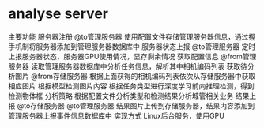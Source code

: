 # analyse server
主要功能
    服务器注册 @to管理服务器
        使用配置文件存储管理服务器信息，通过握手机制将服务器添加到管理服务器数据库中
    服务器状态上报 @to管理服务器
        定时上报服务器状态，服务器GPU使用情况，显存剩余情况
    获取配置信息 @from管理服务器
        读取管理服务器数据库中分析任务信息，解析其中相机编码列表
    获取待分析图片 @from存储服务器
        根据上面获得的相机编码列表依次从存储服务器中获取相应图片
    根据模型检测图片内容
        根据任务类型进行深度学习前向推理检测，得到检测物体框
    分析策略
        根据配置文件分析类型和检测结果分析城管相关业务
    结果上报 @to存储服务器 @to管理服务器
        结果图片上传到存储服务器，结果内容添加到管理服务器上报事件信息数据库中
实现方式
    Linux后台服务，使用GPU
